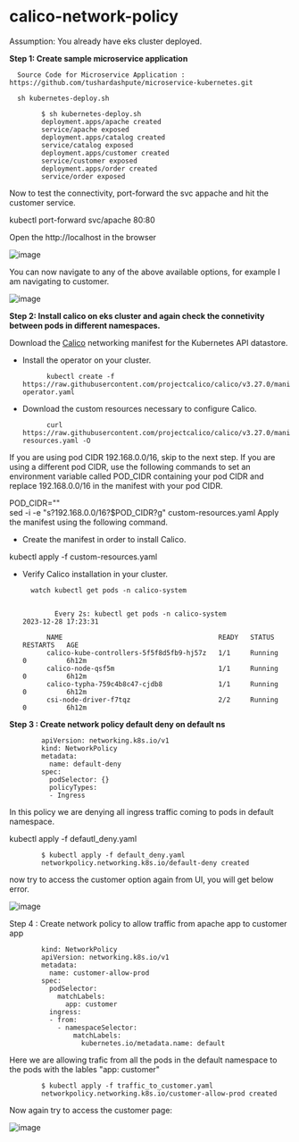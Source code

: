 # calico-network-policy

Assumption: You already have eks cluster deployed.

**Step 1: Create sample microservice application**

      Source Code for Microservice Application : https://github.com/tushardashpute/microservice-kubernetes.git
 
      sh kubernetes-deploy.sh

            $ sh kubernetes-deploy.sh
            deployment.apps/apache created
            service/apache exposed
            deployment.apps/catalog created
            service/catalog exposed
            deployment.apps/customer created
            service/customer exposed
            deployment.apps/order created
            service/order exposed
  
Now to test the connectivity, port-forward the svc appache and hit the customer service.

 kubectl port-forward svc/apache 80:80

 Open the http://localhost in the browser

 ![image](https://github.com/tushardashpute/calico-network-policy/assets/74225291/9b824090-8a3a-48d4-9206-6e48a17858af)

 You can now navigate to any of the above available options, for example I am navigating to customer.

 ![image](https://github.com/tushardashpute/calico-network-policy/assets/74225291/8e9e2209-0658-4445-96c0-681560a67a86)

 
 **Step 2: Install calico on eks cluster and again check the connetivity between pods in different namespaces.**
 
Download the [Calico](https://docs.tigera.io/calico/latest/getting-started/kubernetes/self-managed-onprem/onpremises) networking manifest for the Kubernetes API datastore.

- Install the operator on your cluster.

            kubectl create -f https://raw.githubusercontent.com/projectcalico/calico/v3.27.0/manifests/tigera-operator.yaml
            
- Download the custom resources necessary to configure Calico.

            curl https://raw.githubusercontent.com/projectcalico/calico/v3.27.0/manifests/custom-resources.yaml -O
            
If you are using pod CIDR 192.168.0.0/16, skip to the next step. If you are using a different pod CIDR, use the following commands to set an environment variable called POD_CIDR containing your pod CIDR and replace 192.168.0.0/16 in the manifest with your pod CIDR.

POD_CIDR="<your-pod-cidr>" \
sed -i -e "s?192.168.0.0/16?$POD_CIDR?g" custom-resources.yaml
Apply the manifest using the following command.

- Create the manifest in order to install Calico.

kubectl apply -f custom-resources.yaml

- Verify Calico installation in your cluster.

        watch kubectl get pods -n calico-system


              Every 2s: kubectl get pods -n calico-system                                                                                               2023-12-28 17:23:31
            
            NAME                                       READY   STATUS    RESTARTS   AGE
            calico-kube-controllers-5f5f8d5fb9-hj57z   1/1     Running   0          6h12m
            calico-node-qsf5m                          1/1     Running   0          6h12m
            calico-typha-759c4b8c47-cjdb8              1/1     Running   0          6h12m
            csi-node-driver-f7tqz                      2/2     Running   0          6h12m


 **Step 3 : Create network policy default deny on default ns**
  
            apiVersion: networking.k8s.io/v1
            kind: NetworkPolicy
            metadata:
              name: default-deny
            spec:
              podSelector: {}
              policyTypes:
              - Ingress

In this policy we are denying all ingress traffic coming to pods in default namespace.

kubectl apply -f defautl_deny.yaml

            $ kubectl apply -f default_deny.yaml
            networkpolicy.networking.k8s.io/default-deny created

now try to access the customer option again from UI, you will get below error.

![image](https://github.com/tushardashpute/calico-network-policy/assets/74225291/5a834107-c7f4-49f8-8b65-c2844a9191f6)

Step 4 : Create network policy to allow traffic from apache app to customer app

            kind: NetworkPolicy
            apiVersion: networking.k8s.io/v1
            metadata:
              name: customer-allow-prod
            spec:
              podSelector:
                matchLabels:
                  app: customer
              ingress:
              - from:
                - namespaceSelector:
                    matchLabels:
                      kubernetes.io/metadata.name: default

Here we are allowing trafic from all the pods in the default namespace to the pods with the lables "app: customer"

            $ kubectl apply -f traffic_to_customer.yaml
            networkpolicy.networking.k8s.io/customer-allow-prod created

Now again try to access the customer page:

![image](https://github.com/tushardashpute/calico-network-policy/assets/74225291/65329441-9521-42d4-af8e-b09a897eab0a)
